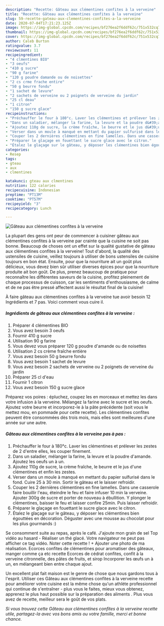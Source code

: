```yaml
---
description: "Recette: Gâteau aux clémentines confites à la verveine"
title: "Recette: Gâteau aux clémentines confites à la verveine"
slug: 59-recette-gateau-aux-clementines-confites-a-la-verveine
date: 2020-07-04T17:21:23.125Z
image: https://img-global.cpcdn.com/recipes/bf276ea2f6ddf62c/751x532cq70/gateau-aux-clementines-confites-a-la-verveine-photo-principale-de-la-recette.jpg
thumbnail: https://img-global.cpcdn.com/recipes/bf276ea2f6ddf62c/751x532cq70/gateau-aux-clementines-confites-a-la-verveine-photo-principale-de-la-recette.jpg
cover: https://img-global.cpcdn.com/recipes/bf276ea2f6ddf62c/751x532cq70/gateau-aux-clementines-confites-a-la-verveine-photo-principale-de-la-recette.jpg
author: Caleb Burton
ratingvalue: 3.7
reviewcount: 11
recipeingredient:
- "4 clmentines BIO"
- "3 oeufs"
- "410 g sucre"
- "90 g farine"
- "120 g poudre damande ou de noisettes"
- "2 cs crme frache entire"
- "50 g beurre fondu"
- "1 sachet de levure"
- "2 sachets de verveine ou 2 poignets de verveine du jardin"
- "25 cl deau"
- "1 citron"
- "150 g sucre glace"
recipeinstructions:
- "Préchauffer le four à 180°c. Laver les clémentines et prélever les zestes de 2 d&#39;entre elles, les couper finement."
- "Dans un saladier, mélanger la farine, la levure et la poudre d&#39;amande. Ajoutez les oeufs un à un."
- "Ajoutez 110g de sucre, la crème fraîche, le beurre et le jus d&#39;une clémentines et enfin les zestes."
- "Verser dans un moule à manqué en mettant du papier sulfurisé dans le fond. Cuire 25 à 30 min. Sortir le gâteau et le laisser refroidir."
- "Couper les 2 dernières clémentines en fine lamelles. Dans une casserole faire bouillir l&#39;eau, éteindre le feu et faire infuser 10 min la verveine. Ajouter 300g de sucre et porter de nouveau à ébullition. Y plonger le clémentines, baisser le feu et laisser confire 25min. Puis laisser refroidir."
- "Préparer le glaçage en fouettant le sucre glace avec le citron."
- "Étalez le glaçage sur le gâteau, y déposer les clémentines bien égouttées en décoration. Déguster avec une mousse au chocolat pour les plus gourmands :)"
categories:
- Resep
tags:
- gteau
- aux
- clmentines

katakunci: gteau aux clmentines 
nutrition: 122 calories
recipecuisine: Indonesian
preptime: "PT13M"
cooktime: "PT57M"
recipeyield: "3"
recipecategory: Lunch

---
```



![Gâteau aux clémentines confites à la verveine](https://img-global.cpcdn.com/recipes/bf276ea2f6ddf62c/751x532cq70/gateau-aux-clementines-confites-a-la-verveine-photo-principale-de-la-recette.jpg)

La plupart des gens ont peur de commencer à cuisiner gâteau aux clémentines confites à la verveine par crainte que la cuisine ne soit pas bonne. Beaucoup de choses ont un effet sur la qualité gustative de gâteau aux clémentines confites à la verveine! Tout d'abord, la qualité des ustensiles de cuisine, veillez toujours à utiliser de bons ustensiles de cuisine toujours en bon état. Ensuite, pour que la nourriture ait un goût plus délicieux, vous devez bien sûr utiliser diverses épices pour que la nourriture produite ait bon goût. De plus, prenez beaucoup de pratique pour reconnaître les différentes saveurs de la cuisine, profitez pleinement de chaque processus de cuisson, car les sentiments d'enthousiasme, de calme et de ne pas être pressé affectent aussi le résultat final de la cuisine!

<!--inarticleads1-->

À faire gâteau aux clémentines confites à la verveine tue avoir besoin 12 Ingrédients et 7 pas. Voici comment vous cuire il.

##### Ingrédients de gâteau aux clémentines confites à la verveine :

1. Préparer 4 clémentines BIO
1. Vous avez besoin 3 oeufs
1. Fournir 410 g sucre
1. Utilisation 90 g farine
1. Vous devez vous préparer 120 g poudre d&#39;amande ou de noisettes
1. Utilisation 2 cs crème fraîche entière
1. Vous avez besoin 50 g beurre fondu
1. Vous avez besoin 1 sachet de levure
1. Vous avez besoin 2 sachets de verveine ou 2 poignets de verveine du jardin
1. Préparer 25 cl d&#39;eau
1. Fournir 1 citron
1. Vous avez besoin 150 g sucre glace


Préparez vos poires : épluchez, coupez les en morceaux et mettez les dans votre infusion à la verveine. Mélangez la farine avec le sucre et les oeufs. Ajoutez votre beurre et incorporez-le à la pâte précédente (soit vous le mettez mou, en pommade pour cette recette). Les clémentines confites peuvent être consommées dès trois mois, mais elles sont meilleures d&#39;une année sur une autre. 

<!--inarticleads2-->

##### Gâteau aux clémentines confites à la verveine pas à pas :

1. Préchauffer le four à 180°c. Laver les clémentines et prélever les zestes de 2 d&#39;entre elles, les couper finement.
1. Dans un saladier, mélanger la farine, la levure et la poudre d&#39;amande. Ajoutez les oeufs un à un.
1. Ajoutez 110g de sucre, la crème fraîche, le beurre et le jus d&#39;une clémentines et enfin les zestes.
1. Verser dans un moule à manqué en mettant du papier sulfurisé dans le fond. Cuire 25 à 30 min. Sortir le gâteau et le laisser refroidir.
1. Couper les 2 dernières clémentines en fine lamelles. Dans une casserole faire bouillir l&#39;eau, éteindre le feu et faire infuser 10 min la verveine. Ajouter 300g de sucre et porter de nouveau à ébullition. Y plonger le clémentines, baisser le feu et laisser confire 25min. Puis laisser refroidir.
1. Préparer le glaçage en fouettant le sucre glace avec le citron.
1. Étalez le glaçage sur le gâteau, y déposer les clémentines bien égouttées en décoration. Déguster avec une mousse au chocolat pour les plus gourmands :)


Se consomment suite au repas, après le café. J&#39;ajoute mon grain de sel Top vidéo au hasard - Réaliser un thé glacé. Votre navigateur ne peut pas afficher ce tag vidéo. Noter cette recette ! + Ajouter une photo de ma réalisation. Ecorces confites de clémentines pour aromatiser des gâteaux, manger comme ça etc recette Ecorces de cédrat confites, confit à la verveine citronnelle, des pâtes de fruits, et sirop Incorporer les œufs un à un, en mélangeant bien entre chaque ajout. 

<!--inarticleads1-->

<p>
Un excellent plat fait maison est le genre de chose que nous gardons tous à l'esprit. Utiliser ces Gâteau aux clémentines confites à la verveine recette pour améliorer votre cuisine est la même chose qu'un athlète professionnel qui continue de s'entraîner - plus vous le faites, mieux vous obtenez, apprenez le plus haut possible sur la préparation des aliments . Plus vous avez de recette, meilleur sera le goût de vos plats.
</p>

<p>
<i>Si vous trouvez cette Gâteau aux clémentines confites à la verveine recette utile, partagez-la avec vos bons amis ou votre famille, merci et bonne chance.</i>
</p>
